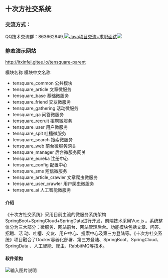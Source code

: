 ## 十次方社交系统

### 交流方式：

QQ技术交流群：863662849<a target="_blank" href="https://qm.qq.com/cgi-bin/qm/qr?k=9yLlyD1dRBL97xmBKw43zRt0-6xg8ohb&jump_from=webapi">
<img border="0" src="//pub.idqqimg.com/wpa/images/group.png" alt="Java项目交流+求职面试" title="Java项目交流+求职面试"></a><a target="_blank" href="http://mail.qq.com/cgi-bin/qm_share?t=qm_mailme&email=f0hLSE9OTkdHTT8ODlEcEBI" style="text-decoration:none;"><img src="http://rescdn.qqmail.com/zh_CN/htmledition/images/function/qm_open/ico_mailme_02.png"/></a>

### 静态演示网站
http://itxinfei.gitee.io/tensquare-parent

模块名称 模块中文名称
- tensquare_common 公共模块
- tensquare_article 文章微服务
- tensquare_base 基础微服务
- tensquare_friend 交友微服务
- tensquare_gathering 活动微服务
- tensquare_qa 问答微服务
- tensquare_recruit 招聘微服务
- tensquare_user 用户微服务
- tensquare_spit 吐槽微服务
- tensquare_search 搜索微服务
- tensquare_web 前台微服务网关
- tensquare_manager 后台微服务网关
- tensquare_eureka 注册中心
- tensquare_config 配置中心
- tensquare_sms 短信微服务
- tensquare_article_crawler 文章爬虫微服务
- tensquare_user_crawler 用户爬虫微服务
- tensquare_ai 人工智能微服务

#### 介绍
《十次方社交系统》采用目前主流的微服务系统架构SpringBoot+SpringCloud+SpringData进行开发，前端技术采用Vue.js 。系统整体分为三大部分：微服务、网站前台、网站管理后台。功能模块包括文章、问答、招聘、活 动、吐槽、交友、用户中心、搜索中心及第三方登陆等。《十次方社交系统》项目融合了Docker容器化部署、第三方登陆、SpringBoot、SpringCloud、SpringData 、人工智能、爬虫、RabbitMQ等技术。

#### 软件架构
![输入图片说明](https://images.gitee.com/uploads/images/2020/0617/160820_103df390_800553.png "十次方架构.png")